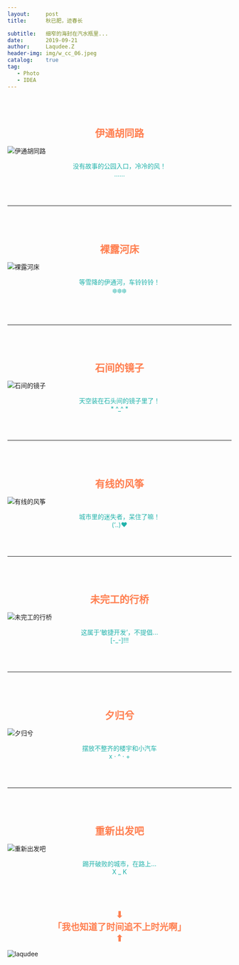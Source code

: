 ```yaml
---
layout:     post
title:      秋已肥，迹春长

subtitle:   细窄的海封在汽水瓶里...
date:       2019-09-21
author:     Laqudee.Z
header-img: img/w_cc_06.jpeg
catalog:    true
tag:
   - Photo
   - IDEA
---
```

<br/>
<br/>
<h1 style="text-align:center; font-family:宋体;font-size:22px; color:Coral">伊通胡同路</h1>

![伊通胡同路](/img/w_cc_03.jpeg)

<p style="text-align:center;color:LightSeaGreen">没有故事的公园入口，冷冷的风！<br/>
......</p>

<br/>
<br/>
<hr/>
<br/>
<br>

<h1 style="text-align:center; font-family:宋体;font-size:22px; color:Coral">裸露河床</h1>

![裸露河床](/img/w_cc_04.jpeg)

<p style="text-align:center;color:LightSeaGreen">等雪降的伊通河，车铃铃铃！<br/>
❄️❄️❄️</p>

<br/>
<br/>
<hr/>
<br/>
<br>

<h1 style="text-align:center;font-family:宋体; font-size:22px; color:Coral">石间的镜子</h1>

![石间的镜子](/img/w_cc_05.jpeg)

<p style="text-align:center;color:LightSeaGreen">天空装在石头间的镜子里了！<br/>
* ^_^ *</p>

<br/>
<br/>
<hr/>
<br/>
<br>

<h1 style="text-align:center;font-family:宋体; font-size:22px; color:Coral">有线的风筝</h1>

![有线的风筝](/img/w_cc_11.jpeg)

<p style="text-align:center;color:LightSeaGreen">城市里的迷失者，呆住了嘛！<br/>
(‘..)❤️</p>

<br/>
<br/>
<hr/>
<br/>
<br>

<h1 style="text-align:center; font-family:宋体;font-size:22px; color:Coral">未完工的行桥</h1>

![未完工的行桥](/img/w_cc_14.jpeg)

<p style="text-align:center;color:LightSeaGreen">这属于‘敏捷开发’，不提倡...<br/>
[-_-]!!!</p>

<br/>
<br/>
<hr/>
<br/>
<br>

<h1 style="text-align:center; font-family:宋体;font-size:22px; color:Coral">夕归兮</h1>

![夕归兮](/img/w_cc_02.jpeg)

<p style="text-align:center;color:LightSeaGreen">摆放不整齐的楼宇和小汽车<br/>
x · ^ · +</p>

<br/>
<br/>
<hr/>
<br/>
<br>

<h1 style="text-align:center; font-family:宋体;font-size:22px; color:Coral">重新出发吧</h1>

![重新出发吧](/img/w_cc_07.jpeg)

<p style="text-align:center;color:LightSeaGreen">踢开破败的城市，在路上...<br/>
X _ K</p>

<br/>
<br/>

<h1 style="text-align:center; color:Coral; font-size:20px;font-family:'宋体'">⬇<br/>「我也知道了时间追不上时光啊」<br/> ⬆</h1>

![laqudee](/img/w_cc_zhao.jpeg)
